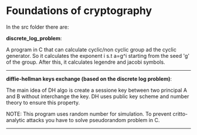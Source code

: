 # Foundations of cryptography

In the src folder there are:

**discrete_log_problem**: 

A program in C that can calculate cyclic/non cyclic group ad the cyclic generator. So it calculates the exponent i s.t a=g^i starting from the seed 'g' of the group. After this, it calculates legendre and jacobi symbols.

-----------------------------------------------------------------------------------

**diffie-hellman keys exchange (based on the discrete log problem)**:

The main idea of DH algo is create a sessione key between two principal A and B without interchange the key.
DH uses public key scheme and number theory to ensure this property.

NOTE: This program uses random number for simulation. To prevent critto-analytic attacks you have to solve pseudorandom problem in C.

-----------------------------------------------------------------------------------
